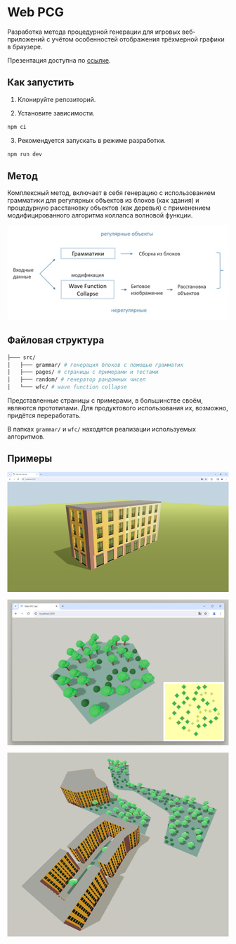 # Web PCG

Разработка метода процедурной генерации для игровых веб-приложений 
с учётом особенностей отображения трёхмерной графики в браузере.

Презентация доступна по [ссылке](./docs/presentation.pptx).

## Как запустить

1. Клонируйте репозиторий.

2. Установите зависимости.
```bash
npm ci
```

3. Рекомендуется запускать в режиме разработки.
```bash
npm run dev
```

## Метод

Комплексный метод, включает в себя генерацию с использованием грамматики для регулярных
объектов из блоков (как здания) и процедурную расстановку объектов (как деревья) с применением
модифицированного алгоритма коллапса волновой функции.

![Схема](./docs/method.png)

## Файловая структура

``` bash
├─── src/
│   ├─── grammar/ # генерация блоков с помощью грамматик
│   ├─── pages/ # страницы с примерами и тестами
│   ├─── random/ # генератор рандомных чисел
│   └─── wfc/ # wave function collapse
```

Представленные страницы c примерами, в большинстве своём, являются прототипами. Для продуктового использования их, возможно, придётся переработать.

В папках `grammar/` и `wfc/` находятся реализации используемых алгоритмов.

## Примеры

![1](./docs/building.png)

![2](./docs/trees.png)

![3](./docs/scene.png)
